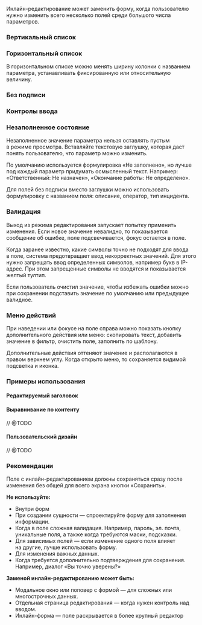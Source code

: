 Инлайн-редактирование может заменить форму, когда пользователю нужно изменить всего несколько полей среди большого числа параметров.

### Вертикальный список

<!-- example(inline-edit-vertical-list) -->

### Горизонтальный список

В горизонтальном списке можно менять ширину колонки с названием параметра, устанавливать фиксированную или относительную величину.

<!-- example(inline-edit-horizontal-list) -->

### Без подписи

<!-- example(inline-edit-without-label) -->

### Контролы ввода

<!-- example(inline-edit-controls) -->

### Незаполненное состояние

Незаполненное значение параметра нельзя оставлять пустым в режиме просмотра. Вставляйте текстовую заглушку, которая даст понять пользователю, что параметр можно изменить.

По умолчанию используется формулировка «Не заполнено», но лучше под каждый параметр придумать осмысленный текст. Например: «Ответственный: Не назначен», «Окончание работы: Не определено».

Для полей без подписи вместо заглушки можно использовать формулировку с названием поля: описание, оператор, тип инцидента.

<!-- example(inline-edit-unfilled) -->

### Валидация

Выход из режима редактирования запускает попытку применить изменения. Если новое значение невалидно, то показывается сообщение об ошибке, поле подсвечивается, фокус остается в поле.

<!-- example(inline-edit-validation) -->

Когда заранее известно, какие символы точно не подходят для ввода в поле, система предотвращает ввод некорректных значений. Для этого нужно запрещать ввод определенных символов, например букв в IP-адрес. При этом запрещенные символы не вводятся и показывается желтый тултип.

Если пользователь очистил значение, чтобы избежать ошибки можно при сохранении подставить значение по умолчанию или предыдущее валидное.

### Меню действий

При наведении или фокусе на поле справа можно показать кнопку дополнительного действия или меню: скопировать текст, добавить значение в фильтр, очистить поле, заполнить по шаблону.

Дополнительные действия оттеняют значение и располагаются в правом верхнем углу. Когда открыто меню, то сохраняется видимой подсветка и иконка.

<!-- example(inline-edit-menu) -->

### Примеры использования

#### Редактируемый заголовок

<!-- example(inline-edit-editable-header) -->

#### Выравнивание по контенту

// @TODO

#### Пользовательский дизайн

// @TODO

### Рекомендации

Поле с инлайн-редактированием должны сохраняться сразу после изменения без общей для всего экрана кнопки «Сохранить».

**Не используйте:**

- Внутри форм
- При создании сущности — спроектируйте форму для заполнения информации.
- Когда в поле сложная валидация. Например, пароль, эл. почта, уникальные поля, а также когда требуются маски, подсказки.
- Для зависимых полей — если изменение одного поля влияет на другие, лучше использовать форму.
- Для изменения важных данных.
- Когда требуется дополнительно подтверждения для сохранения. Например, диалог «Вы точно уверены?»

**Заменой инлайн-редактированию может быть:**

- Модальное окно или поповер с формой — для сложных или многострочных данных.
- Отдельная страница редактирования — когда нужен контроль над вводом.
- Инлайн-форма — поле раскрывается в более крупный редактор
